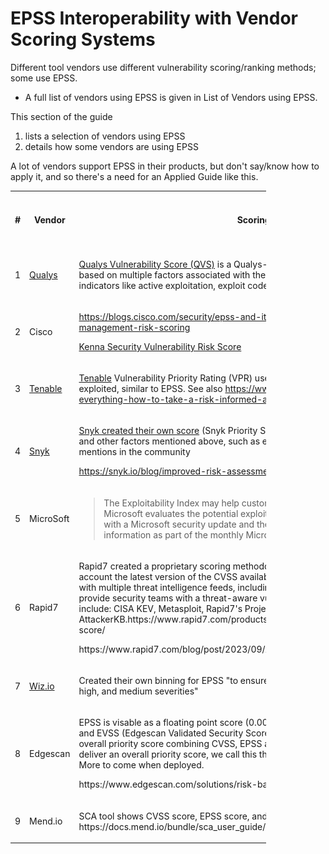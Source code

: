 # EPSS Interoperability with Vendor Scoring Systems

Different tool vendors use different vulnerability scoring/ranking
methods; some use EPSS.

-   A full list of vendors using EPSS is given in List of Vendors using
    EPSS.

This section of the guide

1.  lists a selection of vendors using EPSS
2.  details how some vendors are using EPSS

A lot of vendors support EPSS in their products, but don't say/know how
to apply it, and so there's a need for an Applied Guide like this.

<table class="wrapped relative-table confluenceTable"
style="width: 81.2049%;">
<colgroup>
<col style="width: 2%" />
<col style="width: 6%" />
<col style="width: 83%" />
<col style="width: 7%" />
</colgroup>
<tbody>
<tr class="header">
<th class="confluenceTh" scope="col">#</th>
<th class="confluenceTh" scope="col">Vendor</th>
<th class="confluenceTh" scope="col">Scoring</th>
<th class="confluenceTh" scope="col">Uses EPSS as part of scoring</th>
</tr>

<tr class="odd">
<td class="confluenceTd">1</td>
<td class="confluenceTd"><a
href="https://qualysguard.qg2.apps.qualys.com/qwebhelp/fo_portal/reports/trurisk_details.htm"
rel="nofollow" style="text-decoration: underline;">Qualys</a></td>
<td class="confluenceTd"><p><a
href="https://qualysguard.qg2.apps.qualys.com/qwebhelp/fo_portal/reports/trurisk_details.htm"
rel="nofollow" style="text-decoration: underline;">Qualys Vulnerability
Score (QVS)</a> is a Qualys-assigned score for a vulnerability based on
multiple factors associated with the CVE such as CVSS and external
threat indicators like active exploitation, exploit code maturity, and
many more.</p></td>
<td class="confluenceTd" style="text-align: center;"><img
src="images/icons/emoticons/check.svg" class="emoticon emoticon-tick"
data-emoticon-name="tick" alt="(tick)" /></td>
</tr>
<tr class="even">
<td class="confluenceTd">2</td>
<td class="confluenceTd">Cisco</td>
<td class="confluenceTd"><p><a
href="https://blogs.cisco.com/security/epss-and-its-role-in-cisco-vulnerability-management-risk-scoring"
rel="nofollow">https://blogs.cisco.com/security/epss-and-its-role-in-cisco-vulnerability-management-risk-scoring</a></p>
<p><a
href="https://help.kennasecurity.com/hc/en-us/articles/360026160592-Vulnerability-Scoring-in-Kenna"
rel="nofollow" style="text-decoration: underline;">Kenna Security
Vulnerability Risk Score</a></p></td>
<td class="confluenceTd" style="text-align: center;"><img
src="images/icons/emoticons/check.svg" class="emoticon emoticon-tick"
data-emoticon-name="tick" alt="(tick)" /></td>
</tr>
<tr class="odd">
<td class="confluenceTd">3</td>
<td class="confluenceTd"><a
href="https://docs.tenable.com/tenablesc/Content/RiskMetrics.htm"
rel="nofollow" style="text-decoration: underline;">Tenable</a></td>
<td class="confluenceTd"><p><a
href="https://docs.tenable.com/tenablesc/Content/RiskMetrics.htm"
rel="nofollow"
style="text-decoration: underline;">Tenable</a> Vulnerability Priority
Rating (VPR) uses the severity and the facility to be exploited, similar
to EPSS. See also <a
href="https://www.tenable.com/blog/you-cant-fix-everything-how-to-take-a-risk-informed-approach-to-vulnerability-remediation"
rel="nofollow"
style="text-decoration: underline;text-align: left;">https://www.tenable.com/blog/you-cant-fix-everything-how-to-take-a-risk-informed-approach-to-vulnerability-remediation</a></p></td>
<td class="confluenceTd" style="text-align: center;"><img
src="images/icons/emoticons/error.svg" class="emoticon emoticon-cross"
data-emoticon-name="cross" alt="(error)" /></td>
</tr>
<tr class="even">
<td class="confluenceTd">4</td>
<td class="confluenceTd"><a
href="https://docs.snyk.io/fixing-and-prioritizing-issues/starting-to-fix-vulnerabilities/snyk-priority-score"
rel="nofollow" style="text-decoration: underline;">Snyk</a></td>
<td class="confluenceTd"><p><a
href="https://docs.snyk.io/fixing-and-prioritizing-issues/starting-to-fix-vulnerabilities/snyk-priority-score"
rel="nofollow" style="text-decoration: underline;">Snyk created their
own score</a> (Snyk Priority Score) for prioritization by using CVSS and
other factors mentioned above, such as exploit maturity, remediation
process, or mentions in the community</p>
<p><a
href="https://snyk.io/blog/improved-risk-assessment-with-epss-scores-in-snyk/"
rel="nofollow">https://snyk.io/blog/improved-risk-assessment-with-epss-scores-in-snyk/</a></p></td>
<td class="confluenceTd" style="text-align: center;"><img
src="images/icons/emoticons/error.svg" class="emoticon emoticon-cross"
data-emoticon-name="cross" alt="(error)" /></td>
</tr>
<tr class="odd">
<td class="confluenceTd">5</td>
<td class="confluenceTd">MicroSoft</td>
<td class="confluenceTd"><blockquote>
The Exploitability Index may help customers evaluate risk for a
vulnerability. Microsoft evaluates the potential exploitability of each
vulnerability associated with a Microsoft security update and then
publishes the exploitability information as part of the monthly
Microsoft security update details
</blockquote></td>
<td class="confluenceTd" style="text-align: center;"><img
src="images/icons/emoticons/error.svg" class="emoticon emoticon-cross"
data-emoticon-name="cross" alt="(error)" /></td>
</tr>
<tr class="even">
<td class="confluenceTd">6</td>
<td class="confluenceTd">Rapid7</td>
<td class="confluenceTd"><p>Rapid7 created a proprietary scoring
methodology called Active Risk. It "takes into account the latest
version of the CVSS available for a vulnerability and enriches it with
multiple threat intelligence feeds, including proprietary Rapid7
research, to provide security teams with a threat-aware vulnerability
risk score." Data sources include: CISA KEV, Metasploit, Rapid7's
Project Heisenberg and
AttackerKB.https://www.rapid7.com/products/insightvm/features/active-risk-score/</p>
<p>https://www.rapid7.com/blog/post/2023/09/25/introducing-active-risk/</p></td>
<td class="confluenceTd" style="text-align: center;"><img
src="images/icons/emoticons/error.svg" class="emoticon emoticon-cross"
data-emoticon-name="cross" alt="(error)" /></td>
</tr>
<tr class="odd">
<td class="confluenceTd">7</td>
<td class="confluenceTd"><a
href="https://amnesia.first.org/display/EPSS/Wiz.io"
rel="nofollow">Wiz.io</a></td>
<td class="confluenceTd"><p>Created their own binning for EPSS "to
ensure even distribution between critical, high, and medium
severities"</p></td>
<td class="confluenceTd" style="text-align: center;"><img
src="images/icons/emoticons/error.svg" class="emoticon emoticon-cross"
data-emoticon-name="cross" alt="(error)" /></td>
</tr>
<tr class="even">
<td class="confluenceTd">8</td>
<td class="confluenceTd">Edgescan</td>
<td class="confluenceTd"><p>EPSS is visable as a floating point score
(0.00) alongside CVSS, CISAKEV (boolean) and EVSS (Edgescan Validated
Security Score).  Edgescan has also implemented an overall priority
score combining CVSS, EPSS and CISA KEV with some weightings to deliver
an overall priority score, we call this the Edgescan eXposure Factor
(EXF) - More to come when deployed.</p>
<p>https://www.edgescan.com/solutions/risk-based-vulnerability-management-rbvm/</p></td>
<td class="confluenceTd" style="text-align: center;"><img
src="images/icons/emoticons/check.svg" class="emoticon emoticon-tick"
data-emoticon-name="tick" alt="(tick)" /></td>
</tr>
<tr class="odd">
<td class="confluenceTd">9</td>
<td class="confluenceTd">Mend.io</td>
<td class="confluenceTd"><p>SCA tool shows CVSS score, EPSS score, and
public exploits per
https://docs.mend.io/bundle/sca_user_guide/page/public_exploits_in_mend_sca.html</p></td>
<td class="confluenceTd" style="text-align: center;"><img
src="images/icons/emoticons/error.svg" class="emoticon emoticon-cross"
data-emoticon-name="cross" alt="(error)" /></td>
</tr>
</tbody>
</table>

  

